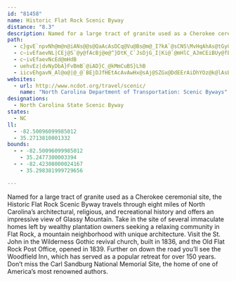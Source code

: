 ```yaml
---
id: "81458"
name: Historic Flat Rock Scenic Byway
distance: "8.3"
description: Named for a large tract of granite used as a Cherokee ceremonial site, the Historic Flat Rock Scenic Byway travels through eight miles of North Carolina’s architectural, religious, and recreational history and offers an impressive view of Glassy Mountain.
path:
  - c}gvE`npvNh@m@n@iANs@@s@QaAcAsDCq@Vu@Bs@m@_I?kA`@sCNS\MvHqAhAs@tGyGf@aA`B_En@y@jA{@|@eAdBuCx@qBN{@l@gLXmCx@wCfEuMZmB?e@k@mCgBmFSsA?sA`AmQIaB_@aBOc@wDgEgGyDcBgDwDoFkDeCqA_C{@{Dc@qCMuAZmETqC|DcSDy@sA{DoA_By@a@u@SqE}@i@a@a@mAy@mOWgBK_@]q@eAy@wDgAiAeAUk@S_AiDsYm@mHE}BTiBrAmCb@}A@mAWgB?mAtAkC^gAlAyI~AwE
  - c~ivEfaevNL|CEj@S`@y@fAcBj@e@^}DtK_C`JsDjG_I|Ki@`@mHlC_AJmCEiBUy@fBc@lBK~DMx@}E|IoA~AaHbFsCzBaJnJc@l@k@bCc@z@cDxDu@pA}@|B[pB
  - c~ivEfaevNcEd@mHdB
  - uehvEz|dvNyDbA}FvBmB`@iAD}C_@kMmCuBS}LhB
  - iicvEhgavN_Al@o@|@_@`BEjDJfHEtAcAvAwHx@sAj@SZGx@DdEErAiDhYOz@k@lAsBrAyE|B}HlCoMlHyA`@_e@tGwBDuFm@kBGuA@sBXiA^wDjBoKnHcIr@y@T
websites:
  - url: http://www.ncdot.org/travel/scenic/
    name: "North Carolina Department of Transportation: Scenic Byways"
designations:
  - North Carolina State Scenic Byway
states:
  - NC
ll:
  - -82.50096099985012
  - 35.2713810001332
bounds:
  - - -82.50096099985012
    - 35.2477300003394
  - - -82.42308000024167
    - 35.298381999729656

---
```


Named for a large tract of granite used as a Cherokee ceremonial site, the Historic Flat Rock Scenic Byway travels through eight miles of North Carolina’s architectural, religious, and recreational history and offers an impressive view of Glassy Mountain. Take in the site of several immaculate homes left by wealthy plantation owners seeking a relaxing community in Flat Rock, a mountain neighborhood with unique architecture. Visit the St. John in the Wilderness Gothic revival church, built in 1836, and the Old Flat Rock Post Office, opened in 1839. Further on down the road you’ll see the Woodfield Inn, which has served as a popular retreat for over 150 years. Don’t miss the Carl Sandburg National Memorial Site, the home of one of America’s most renowned authors.
